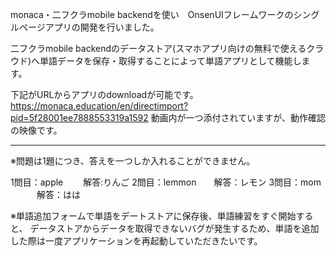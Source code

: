 monaca・二フクラmobile backendを使い　OnsenUIフレームワークのシングルページアプリの開発を行いました。

二フクラmobile backendのデータストア(スマホアプリ向けの無料で使えるクラウド)へ単語データを保存・取得することによって単語アプリとして機能します。

下記がURLからアプリのdownloadが可能です。
https://monaca.education/en/directimport?pid=5f28001ee7888553319a1592
動画内が一つ添付されていますが、動作確認の映像です。
___
※問題は1題につき、答えを一つしか入れることができません。

1問目：apple　 　解答:りんご
2問目：lemmon　　解答：レモン
3問目：mom 　　　解答：はは


※単語追加フォームで単語をデートストアに保存後、単語練習をすぐ開始すると、
 データストアからデータを取得できないバグが発生するため、単語を追加した際は一度アプリケーションを再起動していただきたいです。
